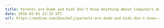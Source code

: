 ```yaml
---
title: Parents are Dumb and Kids Don’t Know Anything About Computers Anymore
date: 2016-02-01 22:33 UTC
url: https://medium.com/@seibelj/parents-are-dumb-and-kids-don-t-know-anything-about-computers-anymore-b59e974d052c#.5gmafg48u
---
```



